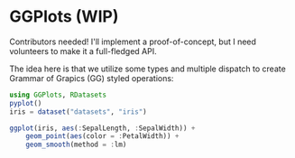 # GGPlots (WIP)

Contributors needed!  I'll implement a proof-of-concept, but I need volunteers to make it a full-fledged API.

The idea here is that we utilize some types and multiple dispatch to create Grammar of Grapics (GG) styled operations:

```julia
using GGPlots, RDatasets
pyplot()
iris = dataset("datasets", "iris")

ggplot(iris, aes(:SepalLength, :SepalWidth)) +
    geom_point(aes(color = :PetalWidth)) +
    geom_smooth(method = :lm)
```
